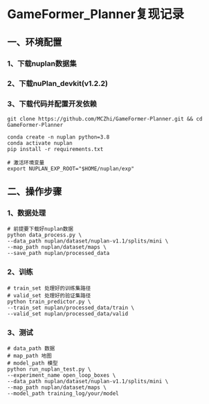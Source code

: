 # GameFormer_Planner复现记录

## 一、环境配置
### 1、下载nuplan数据集
### 2、下载nuPlan_devkit(v1.2.2)
### 3、下载代码并配置开发依赖
```shell
git clone https://github.com/MCZhi/GameFormer-Planner.git && cd GameFormer-Planner

conda create -n nuplan python=3.8
conda activate nuplan
pip install -r requirements.txt

# 激活环境变量
export NUPLAN_EXP_ROOT="$HOME/nuplan/exp"
```

## 二、操作步骤
### 1、数据处理
```shell
# 前提要下载好nuplan数据
python data_process.py \
--data_path nuplan/dataset/nuplan-v1.1/splits/mini \
--map_path nuplan/dataset/maps \
--save_path nuplan/processed_data
```

### 2、训练
```shell
# train_set 处理好的训练集路径
# valid_set 处理好的验证集路径
python train_predictor.py \
--train_set nuplan/processed_data/train \
--valid_set nuplan/processed_data/valid
```

### 3、测试
```shell
# data_path 数据
# map_path 地图
# model_path 模型
python run_nuplan_test.py \
--experiment_name open_loop_boxes \
--data_path nuplan/dataset/nuplan-v1.1/splits/mini \
--map_path nuplan/dataset/maps \
--model_path training_log/your/model
```